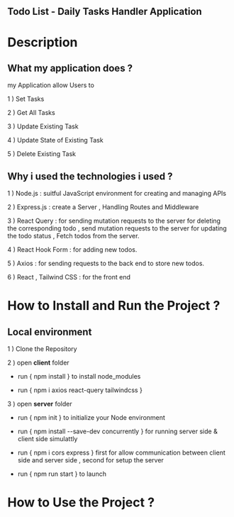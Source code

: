 ## Todo List - Daily Tasks Handler Application 

# Description 

## What my application does ?

my Application allow Users to

1 ) Set Tasks 

2 ) Get All Tasks

3 ) Update Existing Task 

4 ) Update State of Existing Task 

5 ) Delete Existing Task 


## Why i used the technologies i used ?

1 ) Node.js         : suitful JavaScript environment for creating and managing APIs

2 ) Express.js      : create a Server , Handling Routes and Middleware 

3 ) React Query     : for sending mutation requests to the server for deleting the corresponding todo , send mutation requests to the server for updating the todo status , Fetch todos from the server.

4 ) React Hook Form : for adding new todos.

5 ) Axios           : for sending requests to the back end to store new todos.

6 ) React , Tailwind CSS : for the front end


# How to Install and Run the Project ?

## Local environment

1 ) Clone the Repository 

2 ) open **client** folder 

- run { npm install } to install node_modules

- run { npm i axios react-query tailwindcss } 


3 ) open **server** folder

- run { npm init } to initialize your Node environment

- run { npm install --save-dev concurrently } for running server side & client side simulattly

- run { npm i cors express } first for allow communication between client side and server side  ,  second for setup the server 

- run { npm run start } to launch 

# How to Use the Project ?



